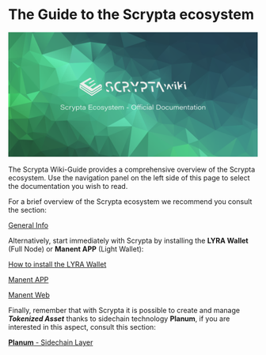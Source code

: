 # The Guide to the Scrypta ecosystem

![banner](./.vuepress/public/assets/other/scrypta-banner.png)


The Scrypta Wiki-Guide provides a comprehensive overview of the Scrypta ecosystem. Use the navigation panel on the left side of this page to select the documentation you wish to read.

For a brief overview of the Scrypta ecosystem we recommend you consult the section:

[General Info](general-info/cosa-è.md)

Alternatively, start immediately with Scrypta by installing the **LYRA Wallet** (Full Node) or **Manent APP** (Light Wallet):

[How to install the LYRA Wallet](scrypta-full-node/installazione.md)

[Manent APP](dapps/manent-app.md)

[Manent Web](dapps/manent-web.md)

Finally, remember that with Scrypta it is possible to create and manage ***Tokenized Asset*** thanks to sidechain technology **Planum**, if you are interested in this aspect, consult this section:

[**Planum** - Sidechain Layer](planum/README.md)
